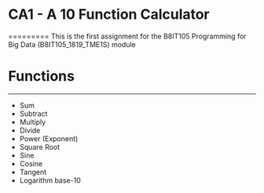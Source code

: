 # CA1 - A 10 Function Calculator
=========
This is the first assignment for the B8IT105 Programming for Big Data (B8IT105_1819_TME1S) module

# Functions
--------
* Sum
* Subtract
* Multiply
* Divide
* Power (Exponent)
* Square Root
* Sine
* Cosine
* Tangent
* Logarithm base-10
